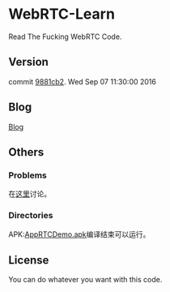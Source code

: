 # WebRTC-Learn

Read The Fucking WebRTC Code.

## Version

commit [9881cb2](https://chromium.googlesource.com/external/webrtc/+/9881cb28747d966072e1fa61f79eee4d0ca7cb64). Wed Sep 07 11:30:00 2016

## Blog

[Blog](https://github.com/RWebRTC/Blog/issues?q=is%3Aissue+is%3Aopen+label%3AWebRTC)

## Others

### Problems

在[这里](https://github.com/RWebRTC/WebRTC-Learn/issues)讨论。

### Directories

APK:[AppRTCDemo.apk](./AppRTCDemo.apk)编译结束可以运行。

## License

You can do whatever you want with this code.
